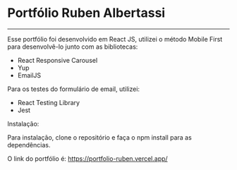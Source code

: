 # Portfólio Ruben Albertassi
__________________________________

Esse portfólio foi desenvolvido em React JS, utilizei o método Mobile First para desenvolvê-lo junto com as bibliotecas:
- React Responsive Carousel 
- Yup
- EmailJS 

Para os testes do formulário de email, utilizei: 

- React Testing Library
- Jest

Instalação:

Para instalação, clone o repositório e faça o npm install para as dependências. <br>

O link do portfólio é: https://portfolio-ruben.vercel.app/
